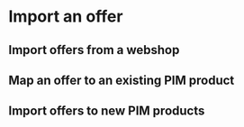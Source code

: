 # Import an offer

## Import offers from a webshop

## Map an offer to an existing PIM product

## Import offers to new PIM products
